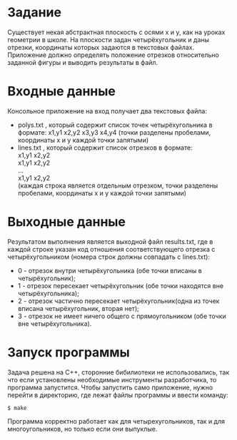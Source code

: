 # Задание
Существует некая абстрактная плоскость с осями x и y, как на уроках геометрии в школе. На плоскости задан четырёхугольник и даны отрезки, координаты которых задаются в текстовых файлах. Приложение должно определять положение отрезков относительно заданной фигуры и выводить результаты в файл.

# Входные данные
Консольное приложение на вход получает два текстовых файла:
+ polys.txt , который содержит список точек четырёхугольника в формате: x1,y1 x2,y2 x3,y3 x4,y4 (точки разделены пробелами, координаты x и y каждой точки запятыми)
+ lines.txt , который содержит список отрезков в формате: 
    <br />x1,y1 x2,y2
    <br />x1,y1 x2,y2
    <br />...
    <br />x1,y1 x2,y2
<br />(каждая строка является отдельным отрезком, точки разделены пробелами, координаты x и y каждой точки запятыми)

# Выходные данные
Результатом выполнения является выходной файл results.txt, где в каждой строке указан код отношения соответствующего отрезка с четырёхугольником (номера
строк должны совпадать с lines.txt):
+ 0 - отрезок внутри четырёхугольника (обе точки вписаны в четырёхугольник);
+ 1 - отрезок пересекает четырёхугольник (обе точки находятся вне четырёхугольника);
+ 2 - отрезок частично пересекает четырёхугольник(одна из точек вписана четырёхугольник,
вторая нет);
+ 3 - отрезок не имеет ничего общего с прямоугольником (обе точки вне четырёхугольника).

# Запуск программы
 Задача решена на С++, сторонние бибилиотеки не использовались, так что если установлены необходимые инструменты разработчика, то программа запустится. Чтобы запустить само приложение, нужно перейти в директорию, где лежат файлы программы и ввести команду:
 ```
 $ make
 ```
 Программа корректно работает как для четырехугольников, так и для многоугольников, но только если они выпуклые.